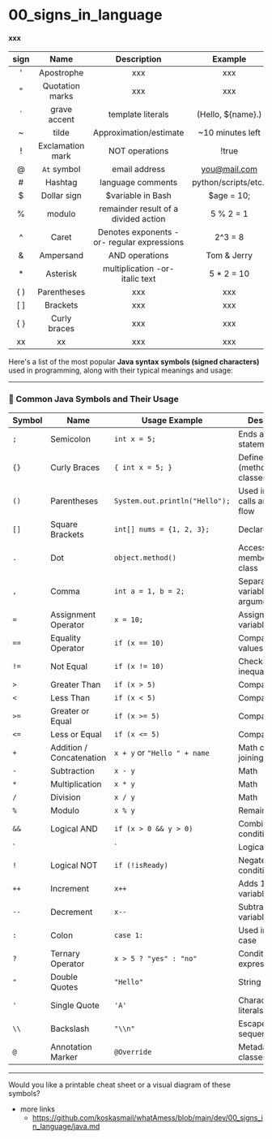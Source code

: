<a name="topage"></a>

# 00_signs_in_language

#### xxx
| sign | Name | Description | Example | 
| :-: | :-: | :-: | :-: |
| ' | Apostrophe | xxx | xxx |
| " | Quotation marks | xxx | xxx |
| ` | grave accent  | template literals | (Hello, ${name}.) |
| ~ | tilde | Approximation/estimate | ~10 minutes left |
| ! | Exclamation mark | NOT operations | !true |
| @ | `At` symbol | email address | you@mail.com |
| # | Hashtag | language comments | python/scripts/etc.. |
| $ | Dollar sign | $variable in Bash | $age = 10; |
| % | modulo | remainder result of a divided action | 5 % 2 = 1 |
| ^ | Caret | Denotes exponents -or- regular expressions| 2^3 = 8 |
| & | Ampersand | AND operations | Tom & Jerry |
| * | Asterisk | multiplication -or- italic text | 5 * 2 = 10 |
| ( ) | Parentheses | xxx | xxx |
| [ ] | Brackets | xxx | xxx |
| { } | Curly braces | xxx | xxx |
| xx | xx | xxx | xxx |


Here's a list of the most popular **Java syntax symbols (signed characters)** used in programming, along with their typical meanings and usage:

---

### 🔣 Common Java Symbols and Their Usage

| Symbol | Name                  | Usage Example                          | Description |
|--------|-----------------------|----------------------------------------|-------------|
| `;`    | Semicolon             | `int x = 5;`                           | Ends a statement |
| `{}`   | Curly Braces          | `{ int x = 5; }`                       | Defines blocks (methods, loops, classes) |
| `()`   | Parentheses           | `System.out.println("Hello");`         | Used in method calls and control flow |
| `[]`   | Square Brackets       | `int[] nums = {1, 2, 3};`              | Declares arrays |
| `.`    | Dot                   | `object.method()`                      | Accesses members of a class |
| `,`    | Comma                 | `int a = 1, b = 2;`                    | Separates variables or arguments |
| `=`    | Assignment Operator   | `x = 10;`                              | Assigns value to variable |
| `==`   | Equality Operator     | `if (x == 10)`                         | Compares values |
| `!=`   | Not Equal             | `if (x != 10)`                         | Checks inequality |
| `>`    | Greater Than          | `if (x > 5)`                           | Comparison |
| `<`    | Less Than             | `if (x < 5)`                           | Comparison |
| `>=`   | Greater or Equal      | `if (x >= 5)`                          | Comparison |
| `<=`   | Less or Equal         | `if (x <= 5)`                          | Comparison |
| `+`    | Addition / Concatenation | `x + y` or `"Hello " + name`       | Math or string joining |
| `-`    | Subtraction           | `x - y`                                | Math |
| `*`    | Multiplication        | `x * y`                                | Math |
| `/`    | Division              | `x / y`                                | Math |
| `%`    | Modulo                | `x % y`                                | Remainder |
| `&&`   | Logical AND           | `if (x > 0 && y > 0)`                  | Combines conditions |
| `||`   | Logical OR            | `if (x > 0 || y > 0)`                  | Combines conditions |
| `!`    | Logical NOT           | `if (!isReady)`                        | Negates condition |
| `++`   | Increment             | `x++`                                  | Adds 1 to variable |
| `--`   | Decrement             | `x--`                                  | Subtracts 1 from variable |
| `:`    | Colon                 | `case 1:`                              | Used in switch-case |
| `?`    | Ternary Operator      | `x > 5 ? "yes" : "no"`                 | Conditional expression |
| `"`    | Double Quotes         | `"Hello"`                              | String literals |
| `'`    | Single Quote          | `'A'`                                  | Character literals |
| `\\`   | Backslash             | `"\\n"`                                | Escape sequences |
| `@`    | Annotation Marker     | `@Override`                            | Metadata for classes/methods |

---

Would you like a printable cheat sheet or a visual diagram of these symbols?


* more links
    * https://github.com/koskasmail/whatAmess/blob/main/dev/00_signs_in_language/java.md
